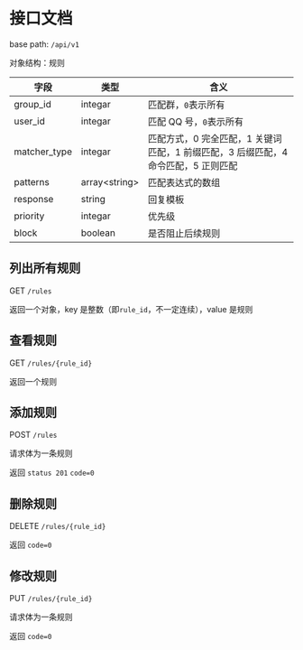 # 接口文档

base path: `/api/v1`

对象结构：规则

| 字段         | 类型          | 含义                                                                               |
| ------------ | ------------- | ---------------------------------------------------------------------------------- |
| group_id     | integar       | 匹配群，`0`表示所有                                                                |
| user_id      | integar       | 匹配 QQ 号，`0`表示所有                                                            |
| matcher_type | integar       | 匹配方式，0 完全匹配，1 关键词匹配，1 前缀匹配，3 后缀匹配，4 命令匹配，5 正则匹配 |
| patterns     | array\<string\> | 匹配表达式的数组                                                                   |
| response     | string        | 回复模板                                                                           |
| priority     | integar       | 优先级                                                                             |
| block        | boolean       | 是否阻止后续规则                                                                   |

## 列出所有规则

GET `/rules`

返回一个对象，key 是整数（即`rule_id`，不一定连续），value 是规则

## 查看规则

GET `/rules/{rule_id}`

返回一个规则

## 添加规则

POST `/rules`

请求体为一条规则

返回 `status 201` `code=0`

## 删除规则

DELETE `/rules/{rule_id}`

返回 `code=0`

## 修改规则

PUT `/rules/{rule_id}`

请求体为一条规则

返回 `code=0`
